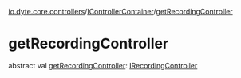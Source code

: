 [io.dyte.core.controllers](../index.md)/[IControllerContainer](index.md)/[getRecordingController](get-recording-controller.md)

# getRecordingController


abstract val [getRecordingController](get-recording-controller.md): [IRecordingController](../-i-recording-controller/index.md)
